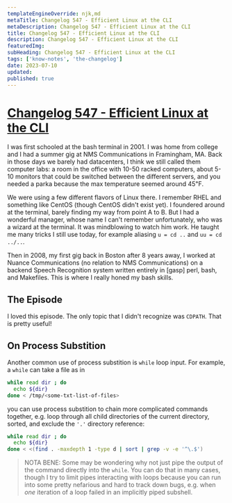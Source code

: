 ```yaml
---
templateEngineOverride: njk,md
metaTitle: Changelog 547 - Efficient Linux at the CLI
metaDescription: Changelog 547 - Efficient Linux at the CLI
title: Changelog 547 - Efficient Linux at the CLI
description: Changelog 547 - Efficient Linux at the CLI
featuredImg:
subHeading: Changelog 547 - Efficient Linux at the CLI
tags: ['know-notes', 'the-changelog']
date: 2023-07-10
updated:
published: true
---
```


<div class="col-start-3 col-end-9">


# [Changelog 547 - Efficient Linux at the CLI](https://changelog.com/podcast/547)

I was first schooled at the bash terminal in 2001. I was home from college and I had a summer gig at NMS Communications in Framingham, MA. Back in those days we barely had datacenters, I think we still called them computer labs: a room in the office with 10-50 racked computers, about 5-10 monitors that could be switched between the different servers, and you needed a parka because the max temperature seemed around 45℉.

We were using a few different flavors of Linux there. I remember RHEL and something like CentOS (though CentOS didn't exist yet). I foundered around at the terminal, barely finding my way from point A to B. But I had a wonderful manager, whose name I can't remember unfortunately, who was a wizard at the terminal. It was mindblowing to watch him work. He taught me many tricks I still use today, for example aliasing `u = cd ..` and `uu = cd ../..`.

Then in 2008, my first gig back in Boston after 8 years away, I worked at Nuance Communications (no relation to NMS Communications) on a backend Speech Recognition system written entirely in [gasp] perl, bash, and Makefiles. This is where I really honed my bash skills.

## The Episode

I loved this episode. The only topic that I didn't recognize was `CDPATH`. That is pretty useful!

## On Process Substition

Another common use of process substition is `while` loop input. For example, a `while` can take a file as in

```bash
while read dir ; do
  echo ${dir}
done < /tmp/<some-txt-list-of-files>
```

you can use process substition to chain more complicated commands together, e.g. loop through all child directories of the current directory, sorted, and exclude the `'.'` directory reference:

```bash
while read dir ; do
  echo ${dir}
done < <(find . -maxdepth 1 -type d | sort | grep -v -e '^\.$')
```

> NOTA BENE: Some may be wondering why not just pipe the output of the command directly into the `while`. You can do that in many cases, though I try to limit pipes interacting with loops because you can run into some pretty nefarious and hard to track down bugs, e.g. when _one_ iteration of a loop failed in an implicitly piped subshell.